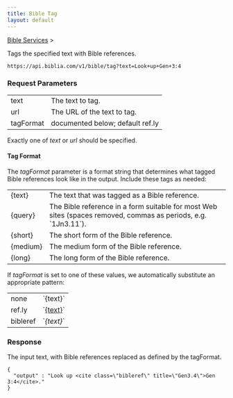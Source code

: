 ```yaml
---
title: Bible Tag
layout: default
---
```

[Bible Services](Bible_Services) >

Tags the specified text with Bible references.

    https://api.biblia.com/v1/bible/tag?text=Look+up+Gen+3:4

### Request Parameters

<table>
<tr><td> text </td><td> The text to tag. </td></tr>
<tr><td> url </td><td> The URL of the text to tag. </td></tr>
<tr><td> tagFormat </td><td> documented below; default ref.ly </td></tr>
</table>

Exactly one of *text* or *url* should be specified.

#### Tag Format

The *tagFormat* parameter is a format string that determines what tagged Bible references look like in the output. Include these tags as needed:

<table>
<tr><td> {text} </td><td> The text that was tagged as a Bible reference. </td></tr>
<tr><td> {query} </td><td> The Bible reference in a form suitable for most Web sites (spaces removed, commas as periods, e.g. `1Jn3.11`). </td></tr>
<tr><td> {short} </td><td> The short form of the Bible reference. </td></tr>
<tr><td> {medium} </td><td> The medium form of the Bible reference. </td></tr>
<tr><td> {long} </td><td> The long form of the Bible reference. </td></tr>
</table>

If *tagFormat* is set to one of these values, we automatically substitute an appropriate pattern:

<table>
<tr><td> none </td><td> `{text}` </td></tr>
<tr><td> ref.ly </td><td> `<a href="http://ref.ly/{query}">{text}</a>` </td></tr>
<tr><td> bibleref </td><td> `<cite class="bibleref" title="{query}">{text}</cite>` </td></tr>
</table>

### Response

The input text, with Bible references replaced as defined by the tagFormat.

    {
      "output" : "Look up <cite class=\"bibleref\" title=\"Gen3.4\">Gen 3:4</cite>."
    }
